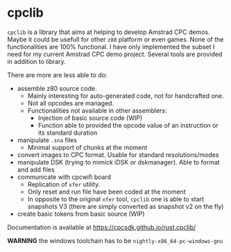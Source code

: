 # cpclib

`cpclib` is a library that aims at helping to develop Amstrad CPC demos.
Maybe it could be usefull for other `z80` platform or even games.
None of the functionalities are 100% functional. I have only implemented the subset I need for my current Amstrad CPC demo project.
Several tools are provided in addition to library.

There are more are less able to do:

 - assemble z80 source code. 
   * Mainly interesting for auto-generated code, not for handcrafted one.
   * Not all opcodes are managed.
   * Functionalities not available in other assemblers:
     - Injection of basic source code (WIP)
	 - Function able to provided the opcode value of an instruction or its standard duration
 - manipulate `.sna` files
   *  Minimal support of chunks at the moment
 - convert images to CPC format. Usable for standard resolutions/modes
 - manipulate DSK (trying to mimick iDSK or dskmanager). Able to format and add files
 - communicate with cpcwifi board
    * Replication of `xfer` utility.
	* Only reset and run file have been coded at the moment
	* In opposite to the original `xfer` tool, `cpclib` one is able to start snapshots V3 (there are simply converted as snapshot v2 on the fly)
 - create basic tokens from basic source (WIP)


 Documentation is available at <https://cpcsdk.github.io/rust.cpclib/>

 **WARNING** the windows toolchain has to be `nightly-x86_64-pc-windows-gnu`

 
 
